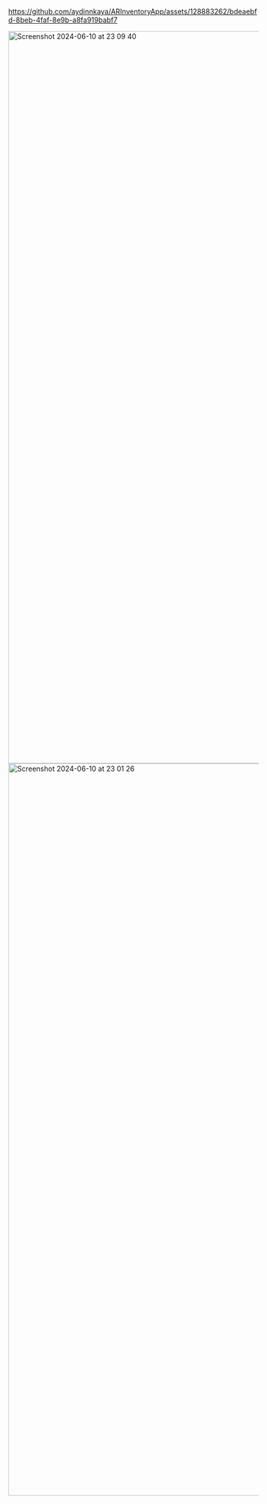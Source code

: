 

https://github.com/aydinnkaya/ARInventoryApp/assets/128883262/bdeaebfd-8beb-4faf-8e9b-a8fa919babf7


<img width="1470" alt="Screenshot 2024-06-10 at 23 09 40" src="https://github.com/aydinnkaya/ARInventoryApp/assets/128883262/f8e92613-679f-4d5a-a521-fd5719f588a5">
<img width="1470" alt="Screenshot 2024-06-10 at 23 01 26" src="https://github.com/aydinnkaya/ARInventoryApp/assets/128883262/d8943069-d215-4a52-ad1d-db5e308748ef">




